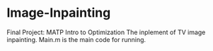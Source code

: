 # Image-Inpainting 
Final Project: MATP Intro to Optimization
The inplement of TV image inpainting. 
Main.m is the main code for running.
